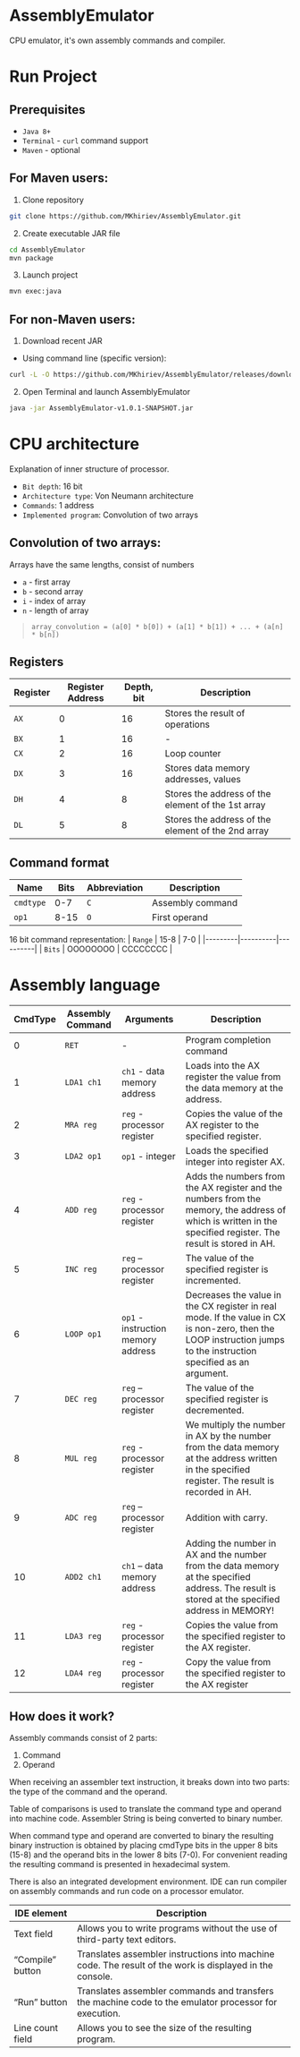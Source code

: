 # AssemblyEmulator
CPU emulator, it's own assembly commands and compiler.

# Run Project
## Prerequisites
- `Java 8+`
- `Terminal` - `curl` command support
- `Maven` - optional

## For Maven users:

1. Clone repository
```bash
git clone https://github.com/MKhiriev/AssemblyEmulator.git
```

2. Create executable JAR file
```bash
cd AssemblyEmulator
mvn package
```

3. Launch project
```bash
mvn exec:java
``` 

## For non-Maven users:
1. Download recent JAR

- Using command line (specific version):
```bash
curl -L -O https://github.com/MKhiriev/AssemblyEmulator/releases/download/v1.0.1-SNAPSHOT/AssemblyEmulator-v1.0.1-SNAPSHOT.jar
```
2. Open Terminal and launch AssemblyEmulator
```bash
java -jar AssemblyEmulator-v1.0.1-SNAPSHOT.jar
```


# CPU architecture
Explanation of inner structure of processor.

* `Bit depth`: 16 bit
* `Architecture type`: Von Neumann architecture
* `Commands`: 1 address
* `Implemented program`: Convolution of two arrays

## Convolution of two arrays:
Arrays have the same lengths, consist of numbers
* `a` - first array
* `b` - second array
* `i` - index of array
* `n` - length of array

> `array_convolution = (a[0] * b[0]) + (a[1] * b[1]) + ... + (a[n] * b[n])`

## Registers
|Register               |Register Address |Depth, bit |Description            |
|-----------------------|-----------------|-----------|-----------------------|
| `AX`                  | 0 | 16 | Stores the result of operations |
| `BX`                  | 1 | 16 | - |
| `CX`                  | 2 | 16 | Loop counter |
| `DX`                  | 3 | 16 | Stores data memory addresses, values |
| `DH`                  | 4 | 8  | Stores the address of the element of the 1st array |
| `DL`                  | 5 | 8  | Stores the address of the element of the 2nd array |

## Command format
| Name      | Bits | Abbreviation | Description |
|-----------|------|--------------|-------------|
| `cmdtype` | 0-7  | `C`            | Assembly command |
| `op1`     | 8-15 | `O`            | First operand |

16 bit command representation:
| `Range` |   15-8   |    7-0   |
|---------|----------|----------|
| `Bits`  | OOOOOOOO | CCCCCCCC |

# Assembly language
| CmdType | Assembly Command | Arguments | Description |
|---------|------------------|-----------|-------------|
| 0       | `RET`            | - | Program completion command |
| 1       | `LDA1 ch1`       | `ch1` - data memory address | Loads into the AX register the value from the data memory at the address.|
| 2       | `MRA reg`        | `reg` - processor register |  Copies the value of the AX register to the specified register.|
| 3       | `LDA2 op1`       | `op1` - integer | Loads the specified integer into register AX.|
| 4       | `ADD reg`        | `reg` - processor register | Adds the numbers from the AX register and the numbers from the memory, the address of which is written in the specified register. The result is stored in AH.|
| 5       | `INC reg`        | `reg` – processor register | The value of the specified register is incremented.|
| 6       | `LOOP op1`       | `op1` - instruction memory address | Decreases the value in the CX register in real mode. If the value in CX is non-zero, then the LOOP instruction jumps to the instruction specified as an argument.|
| 7       | `DEC reg`        | `reg` – processor register | The value of the specified register is decremented.
| 8       | `MUL reg`        | `reg` - processor register | We multiply the number in AX by the number from the data memory at the address written in the specified register. The result is recorded in AH. |
| 9       | `ADC reg`        | `reg` – processor register | Addition with carry.|
| 10       | `ADD2 ch1`      | `ch1` – data memory address | Adding the number in AX and the number from the data memory at the specified address. The result is stored at the specified address in MEMORY!|
| 11       | `LDA3 reg`      | `reg` - processor register | Copies the value from the specified register to the AX register.|
| 12       | `LDA4 reg`      | `reg` - processor register | Copy the value from the specified register to the AX register|

## How does it work?
Assembly commands consist of 2 parts: 
  1. Command 
  2. Operand

When receiving an assembler text instruction, it breaks down into two parts: the type of the command and the operand.

Table of comparisons is used to translate the command type and operand into machine code. Assembler String is being converted to binary number.

When command type and operand are converted to binary the resulting binary instruction is obtained by placing cmdType bits in the upper 8 bits (15-8) and the operand bits in the lower 8 bits (7-0). For convenient reading the resulting command is presented in hexadecimal system.

There is also an integrated development environment. IDE can run compiler on assembly commands and run code on a processor emulator.

| IDE element      | Description |
|------------------|-------------|
| Text field       | Allows you to write programs without the use of third-party text editors.|
| “Compile” button | Translates assembler instructions into machine code. The result of the work is displayed in the console.|
| “Run” button     | Translates assembler commands and transfers the machine code to the emulator processor for execution.|
| Line count field | Allows you to see the size of the resulting program. |
